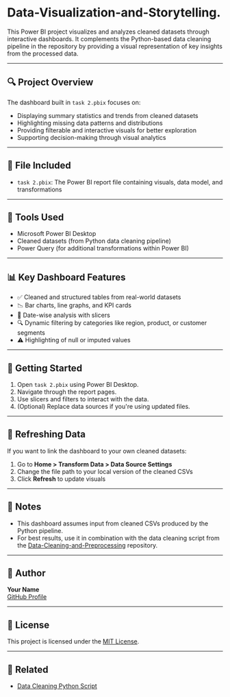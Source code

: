 # Data-Visualization-and-Storytelling.
This Power BI project visualizes and analyzes cleaned datasets through interactive dashboards. It complements the Python-based data cleaning pipeline in the repository by providing a visual representation of key insights from the processed data.

---

## 🔍 Project Overview

The dashboard built in `task 2.pbix` focuses on:

- Displaying summary statistics and trends from cleaned datasets
- Highlighting missing data patterns and distributions
- Providing filterable and interactive visuals for better exploration
- Supporting decision-making through visual analytics

---

## 📁 File Included

- `task 2.pbix`: The Power BI report file containing visuals, data model, and transformations

---

## 🧰 Tools Used

- Microsoft Power BI Desktop
- Cleaned datasets (from Python data cleaning pipeline)
- Power Query (for additional transformations within Power BI)

---

## 📊 Key Dashboard Features

- ✅ Cleaned and structured tables from real-world datasets
- 📉 Bar charts, line graphs, and KPI cards
- 📆 Date-wise analysis with slicers
- 🔍 Dynamic filtering by categories like region, product, or customer segments
- ⚠️ Highlighting of null or imputed values

---

## 🚀 Getting Started

1. Open `task 2.pbix` using Power BI Desktop.
2. Navigate through the report pages.
3. Use slicers and filters to interact with the data.
4. (Optional) Replace data sources if you're using updated files.

---

## 🔄 Refreshing Data

If you want to link the dashboard to your own cleaned datasets:

1. Go to **Home > Transform Data > Data Source Settings**
2. Change the file path to your local version of the cleaned CSVs
3. Click **Refresh** to update visuals

---

## 📌 Notes

- This dashboard assumes input from cleaned CSVs produced by the Python pipeline.
- For best results, use it in combination with the data cleaning script from the [Data-Cleaning-and-Preprocessing](https://github.com/yourusername/Data-Cleaning-and-Preprocessing) repository.

---

## 👤 Author

**Your Name**  
[GitHub Profile](https://github.com/yourusername)

---

## 📄 License

This project is licensed under the [MIT License](LICENSE).

---

## 📎 Related

- [Data Cleaning Python Script](../path/to/data_cleaning_script.ipynb)
